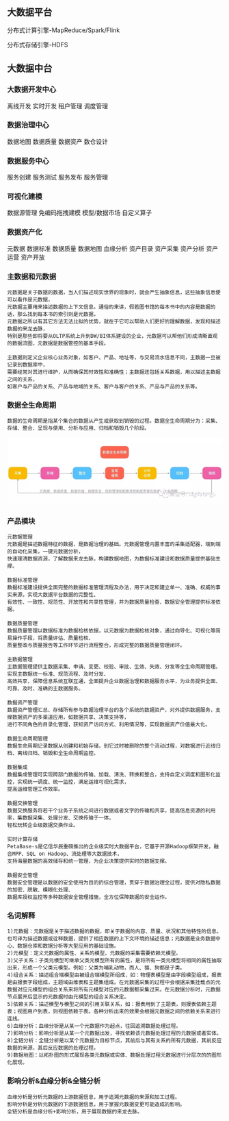 ## 大数据平台
分布式计算引擎-MapReduce/Spark/Flink

分布式存储引擎-HDFS

## 大数据中台

### 大数据开发中心
离线开发
实时开发
租户管理
调度管理

### 数据治理中心
数据地图
数据质量
数据资产
数仓设计

### 数据服务中心
服务创建
服务测试
服务发布
服务管理

### 可视化建模
数据源管理
免编码拖拽建模
模型/数据市场
自定义算子

### 数据资产化
元数据
数据标准
数据质量
数据地图
血缘分析
资产目录
资产采集
资产分析
资产运营
资产开放

### 主数据和元数据
    元数据是关于数据的数据，当人们描述现实世界的现象时，就会产生抽象信息，这些抽象信息便可以看作是元数据，
    元数据主要用来描述数据的上下文信息。通俗的来讲，假若图书馆的每本书中的内容是数据的话，那么找到每本书的索引则是元数据，
    元数据之所以有其它方法无法比拟的优势，就在于它可以帮助人们更好的理解数据，发现和描述数据的来龙去脉，
    特别是那些即将要从OLTP系统上升到DW/BI体系建设的企业，元数据可以帮他们形成清晰直观的数据流图，元数据是数据管控的基本手段。

    主数据则定义企业核心业务对象，如客户、产品、地址等，与交易流水信息不同，主数据一旦被记录到数据库中，
    需要经常对其进行维护，从而确保其时效性和准确性；主数据还包括关系数据，用以描述主数据之间的关系，
    如客户与产品的关系、产品与地域的关系、客户与客户的关系、产品与产品的关系等。

### 数据全生命周期
    数据的生命周期是指某个集合的数据从产生或获取到销毁的过程。数据全生命周期分为：采集、存储、整合、呈现与使用、分析与应用、归档和销毁几个阶段。
![Alt text](数据全生命周期.jpg)


### 产品模块
    元数据管理
    元数据是描述数据特征的数据，是数据治理的基础。元数据管理内置丰富的采集适配器，端到端的自动化采集，一键元数据分析，
    快速理清数据资源，了解数据来龙去脉，构建数据地图，为数据标准建设和数据质量提供基础支撑。

    数据标准管理
    数据标准建设提供全面完整的数据标准管理流程及办法，用于决定和建立单一、准确、权威的事实来源，实现大数据平台数据的完整性、
    有效性、一致性、规范性、开放性和共享性管理，并为数据质量检查、数据安全管理提供标准依据。
    
    数据质量管理
    数据质量管理以数据标准为数据检核依据，以元数据为数据检核对象，通过向导化、可视化等简易操作手段，将质量评估、质量检核、
    质量整改与质量报告等工作环节进行流程整合，形成完整的数据质量管理闭环。
    
    主数据管理
    主数据管理提供主数据采集、申请、变更、校验、审批、生效、失效、分发等全生命周期管理。实现主数据统一标准、规范流程、及时分发、
    高效共享，保障信息系统互联互通，全面提升企业数据治理和数据服务水平，为业务提供全面、可靠、及时、准确的主数据服务。
    
    数据资产管理
    数据资产管理汇总、存储所有参与数据治理平台的各个系统的数据资产，对外提供数据服务，支撑数据资产的多渠道应用，如数据共享、决策支持等，
    进行不同角色的目录化管理，获知资产访问方式、利用情况等，实现数据资产价值最大化。
    
    数据生命周期管理
    数据生命周期记录数据从创建和初始存储，到它过时被删除的整个流动过程，对数据进行近线归档、离线归档、销毁和全生命周期监控。
    
    数据集成
    数据集成管理可实现跨部门数据的传输、加载、清洗、转换和整合，支持自定义调度和图形化监控，实现统一调度、统一监控，满足运维可视化需求，
    提高运维管理工作效率。
    
    数据交换管理
    数据交换服务将若干个业务子系统之间进行数据或者文字的传输和共享，提高信息资源的利用率，集数据采集、处理分发、交换传输于一体，
    轻松玩转企业级数据交换作业。
    
    实时计算存储
    PetaBase-s是亿信华辰重磅推出的企业级实时大数据平台，它基于开源Hadoop框架开发，融合MPP、SQL on Hadoop、流处理等大数据技术，
    支持海量数据的高效储存和统一管理，为企业决策提供实时的数据支撑。
    
    数据安全管理
    数据安全管理是以数据的安全使用为目的的综合管理，贯穿于数据治理全过程，提供对隐私数据的加密、脱敏、模糊化处理、
    数据库授权监控等多种数据安全管理措施，全方位保障数据的安全运作。

### 名词解释
    1)元数据：元数据是关于描述数据的数据，即关于数据的内容、质量、状况和其他特性的信息。也可译为描述数据或诠释数据，提供了相应数据的上下文环境的描述信息；元数据是业务数据中心、数据仓库和数据分析等大型应用的基础设施。
    2)元模型：定义元数据的属性、关系的模型，元数据的采集需要依赖元模型。
    3)父子关系：子类元模型可继承父类元模型所有的属性，是将所有一类元模型将相同的属性抽取出来，形成一个父类元模型。例如：父类为哺乳动物，而人、猫、狗都是子类。
    4)组合关系：描述组合端模型由被组合端模型所组成，如：物理表模型是由字段模型组成，报表是由报表字段组成，主题域由维表和主题集组成。在元数据采集的过程中会根据采集挂载点的元数据对应元模型的组合关系来将所有元模型对应的元数据都采集过来。在元数据分析时，元数据节点展开后显示的元数据时由元模型的组合关系决定。
    5)依赖关系：描述模型与模型之间的引用关联关系，如：报表用到了主题表，则报表依赖主题表；视图用户到表，则视图依赖于表。各种分析出来的效果会根据元数据之间的依赖关系来进行连线。
    6)血缘分析：血缘分析是从某一个元数据作为起点，往回追溯数据处理过程。
    7)影响分析：影响分析是从某一个元数据出发，寻找依赖该元数据处理过程的元数据或者实体。
    8)全链分析：全链分析是以某个元数据为目标节点，其前后与其有关系的所有元数据，其前反应数据的来源，其后反应数据的处理过程。
    9)数据地图：以拓扑图的形式展现各类元数据或实体、数据处理过程元数据进行分层次的的图形化展现。

### 影响分析&血缘分析&全链分析
    血缘分析是分析元数据的上游数据信息，用于追溯元数据的来源和加工过程。
    影响分析是分析元数据的下游数据信息，用于掌握元数据变更可能造成的影响。
    全链分析是血缘分析+影响分析，用于展现数据的来龙去脉。